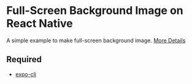 # Full-Screen Background Image on React Native
A simple example to make full-screen background image. [More Details](https://webomnizz.com/adding-full-screen-background-image-in-react-native/)

## Required
* [expo-cli](https://facebook.github.io/react-native/docs/getting-started)